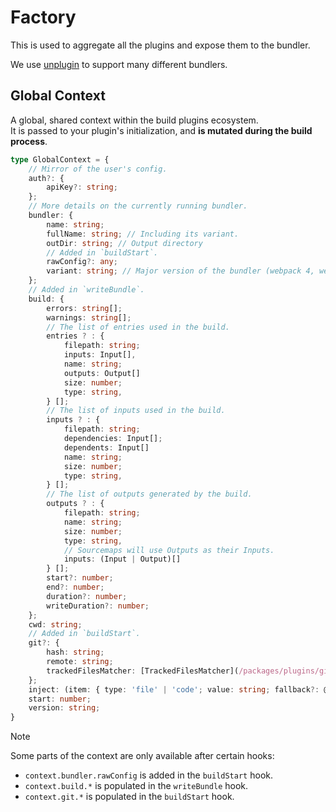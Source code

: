 # Factory

This is used to aggregate all the plugins and expose them to the bundler.

We use [unplugin](https://unplugin.unjs.io/) to support many different bundlers.

## Global Context

A global, shared context within the build plugins ecosystem.<br/>
It is passed to your plugin's initialization, and **is mutated during the build process**.

```typescript
type GlobalContext = {
    // Mirror of the user's config.
    auth?: {
        apiKey?: string;
    };
    // More details on the currently running bundler.
    bundler: {
        name: string;
        fullName: string; // Including its variant.
        outDir: string; // Output directory
        // Added in `buildStart`.
        rawConfig?: any;
        variant: string; // Major version of the bundler (webpack 4, webpack 5), empty string otherwise.
    };
    // Added in `writeBundle`.
    build: {
        errors: string[];
        warnings: string[];
        // The list of entries used in the build.
        entries ? : {
            filepath: string;
            inputs: Input[],
            name: string;
            outputs: Output[]
            size: number;
            type: string,
        } [];
        // The list of inputs used in the build.
        inputs ? : {
            filepath: string;
            dependencies: Input[];
            dependents: Input[]
            name: string;
            size: number;
            type: string,
        } [];
        // The list of outputs generated by the build.
        outputs ? : {
            filepath: string;
            name: string;
            size: number;
            type: string,
            // Sourcemaps will use Outputs as their Inputs.
            inputs: (Input | Output)[]
        } [];
        start?: number;
        end?: number;
        duration?: number;
        writeDuration?: number;
    };
    cwd: string;
    // Added in `buildStart`.
    git?: {
        hash: string;
        remote: string;
        trackedFilesMatcher: [TrackedFilesMatcher](/packages/plugins/git/trackedFilesMatcher.ts);
    };
    inject: (item: { type: 'file' | 'code'; value: string; fallback?: @self }) => void;
    start: number;
    version: string;
}
```

> [!NOTE]
> Some parts of the context are only available after certain hooks:
>   - `context.bundler.rawConfig` is added in the `buildStart` hook.
>   - `context.build.*` is populated in the `writeBundle` hook.
>   - `context.git.*` is populated in the `buildStart` hook.
